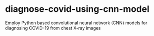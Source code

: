 # diagnose-covid-using-cnn-model
Employ Python based convolutional neural network (CNN) models for diagnosing COVID-19 from chest X-ray images
